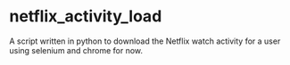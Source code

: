 # netflix_activity_load
A script written in python to download the Netflix watch activity for a user using selenium and chrome for now.
